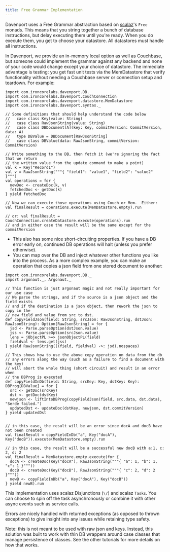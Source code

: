 ```yaml
---
title: Free Grammar Implementation
---
```


Davenport uses a Free Grammar abstraction based on [scalaz](https://github.com/scalaz/scalaz)'s `Free` monads. This means that you string together a bunch of database instructions, but delay executing them until you're ready.  When you do execute them, you get to choose your datastore.  All datastores must handle all instructions.

In Davenport, we provide an in-memory local option as well as Couchbase, but someone could implement the grammar against any backend and none of your code would change except your choice of datastore.  The immediate advantage is testing: you get fast unit tests via the MemDatastore that verify functionality without needing a Couchbase server or connection setup and teardown.  For example:

```tut:silent
import com.ironcorelabs.davenport.DB._
import com.ironcorelabs.davenport.CouchConnection
import com.ironcorelabs.davenport.datastore.MemDatastore
import com.ironcorelabs.davenport.syntax._

// Some definitions that should help understand the code below
//   case class Key(value: String)
//   case class RawJsonString(value: String)
//   case class DBDocument[A](key: Key, commitVersion: CommitVersion, data: A)
//   type DBValue = DBDocument[RawJsonString]
//   case class DBValue(data: RawJsonString, commitVersion: CommitVersion)

// Write something to the DB, then fetch it (we're ignoring the fact that we return
// the written value from the update command to make a point)
val k = Key("Record1")
val v = RawJsonString("""{ "field1": "value1", "field2": "value2" }""")
val operations = for {
  newDoc <- createDoc(k, v)
  fetchedDoc <- getDoc(k)
} yield fetchedDoc

// Now we can execute those operations using Couch or Mem.  Either:
val finalResult = operations.execute(MemDatastore.empty).run

// or: val finalResult = CouchConnection.createDatastore.execute(operations).run
// and in either case the result will be the same except for the commitVersion
```

* This also has some nice short-circuiting properties. If you have a DB error early on, continued DB operations will halt (unless you prefer otherwise).
* You can map over the DB and inject whatever other functions you like into the process.  As a more complex example, you can make an operation that copies a json field from one stored document to another:

```tut
import com.ironcorelabs.davenport.DB._
import argonaut._, Argonaut._

// This function is just argonaut magic and not really important for our use case
// We parse the strings, and if the source is a json object and the field exists
// and if the destination is a json object, then rework the json to copy in the
// new field and value from src to dst.
def copyFieldJson(field: String, srcJson: RawJsonString, dstJson: RawJsonString): Option[RawJsonString] = for {
  jsd <- Parse.parseOption(dstJson.value)
  jss <- Parse.parseOption(srcJson.value)
  lens = jObjectPL >=> jsonObjectPL(field)
  fieldval <- lens.get(jss)
} yield RawJsonString(((field, fieldval) ->: jsd).nospaces)

// This shows how to use the above copy operation on data from the db
// any errors along the way (such as a failure to find a document with the key)
// will abort the whole thing (short circuit) and result in an error when
// the DBProg is executed
def copyFieldInDb(field: String, srcKey: Key, dstKey: Key): DBProg[DBValue] = for {
  src <- getDoc(srcKey)
  dst <- getDoc(dstKey)
  newjson <- liftIntoDBProg(copyFieldJson(field, src.data, dst.data), "Serde failed.")
  updatedDst <- updateDoc(dstKey, newjson, dst.commitVersion)
} yield updatedDst


// in this case, the result will be an error since docA and docB have not been created
val finalResult = copyFieldInDb("a", Key("docA"), Key("docB")).execute(MemDatastore.empty).run

// in this case, the result will be a successful new docB with a:1, c: 2, d: 2
val finalResult = MemDatastore.empty.execute(for {
  docA <- createDoc(Key("docA"), RawJsonString("""{ "a": 1, "b": 1, "c": 1 }"""))
  docB <- createDoc(Key("docB"), RawJsonString("""{ "c": 2, "d": 2 }"""))
  newB <- copyFieldInDb("a", Key("docA"), Key("docB"))
} yield newB).run
```

This implementation uses scalaz Disjunctions (`\/`) and scalaz `Tasks`. You can choose to spin off the task asynchronously or combine it with other async events such as service calls.

Errors are nicely handled with returned exceptions (as opposed to thrown exceptions) to give insight into any issues while retaining type safety.

Note: this is not meant to be used with raw json and keys. Instead, this solution was built to work with thin DB wrappers around case classes that manage persistence of classes.  See the other tutorials for more details on how that works.

